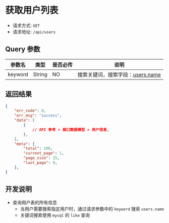# 获取用户列表

- 请求方式: `GET`
- 请求地址: `/api/users`

## Query 参数

| 参数名 | 类型 | 是否必传 | 说明 |
| --- | --- | --- | --- |
| keyword | String | NO | 搜索关键词，搜索字段：[users.name][用户] |


## 返回结果

```json
{
    "err_code": 0,
    "err_msg": "success",
    "data": [
        {
            // API 参考 > 接口数据模型 > 用户信息,
        },
    ],
    "meta": {
        "total": 100,
        "current_page": 1,
        "page_size": 15,
        "last_page": 9,
    },
}
```


## 开发说明

- 查询用户表的所有信息
    - 当用户需要搜索指定用户时，通过请求参数中的 `keyword` 搜索 `users.name`
    - 关键词搜索使用 `mysql` 的 `like` 查询


[用户]: ../../database/user/users.md

